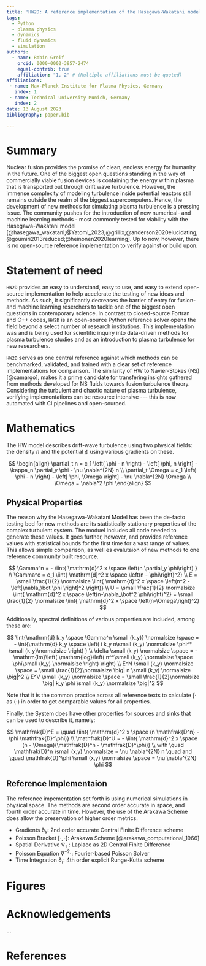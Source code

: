 ```yaml
---
title: 'HW2D: A reference implementation of the Hasegawa-Wakatani model for plasma turbulence in fusion reactors'
tags:
  - Python
  - plasma physics
  - dynamics
  - fluid dynamics
  - simulation
authors:
  - name: Robin Greif
    orcid: 0000-0002-3957-2474
    equal-contrib: true
    affiliation: "1, 2" # (Multiple affiliations must be quoted)
affiliations:
 - name: Max-Planck Institute for Plasma Physics, Germany
   index: 1
 - name: Technical University Munich, Germany
   index: 2
date: 13 August 2023
bibliography: paper.bib

---
```


# Summary

Nuclear fusion provides the promise of clean, endless energy for humanity
in the future. One of the biggest open questions standing in the way of 
commercially viable fusion devices is containing the energy within plasma that 
is transported out through drift wave turbulence. However, the immense complexity 
of modeling turbulence inside potential reactors still remains outside the realm 
of the biggest supercomputers. Hence, the development of new methods for simulating 
plasma turbulence is a pressing issue. The community pushes for the introduction 
of new numerical- and machine learning methods - most commonly tested for 
viability with the Hasegawa-Wakatani model [@hasegawa_wakatani;@Yatomi_2023;@grillix;@anderson2020elucidating;@goumiri2013reduced;@heinonen2020learning].
Up to now, however, there is no open-source reference implementation to verify 
against or build upon.


# Statement of need

`HW2D` provides an easy to understand, easy to use, and easy to extend 
open-source implementation to help accelerate the testing of new ideas and methods.
As such, it significantly decreases the barrier of entry for fusion- and machine 
learning reserchers to tackle one of the biggest open questions in contemporary science.
In contrast to closed-source Fortran and C++ codes, `HW2D` is an open-source Python 
reference solver opens the field beyond a select number of research institutions.
This implementation was and is being used for scientific inquiry into data-driven methods
for plasma turbulence studies and as an introduction to plasma turbulence for 
new researchers. 

`HW2D` serves as one central reference against which methods can be benchmarked, 
validated, and trained with a clear set of reference implementations for comparison. 
The similarity of HW to Navier-Stokes (NS) [@camargo], makes it a prime candidate for 
transfering insights gathered from methods developed for NS fluids towards fusion 
turbulence theory. Considering the turbulent and chaotic nature of plasma turbulence, 
verifying implementations can be resource intensive --- this is now automated with 
CI pipelines and open-sourced. 


# Mathematics

The HW model describes drift-wave turbulence using two physical fields: the density $n$ and the potential $\phi$ using various gradients on these. 

$$
\begin{align}
    \partial_t n = c_1 \left( \phi - n \right)
                     - \left[ \phi, n \right]
                     - \kappa_n \partial_y \phi
                     - \nu \nabla^{2N} n  \\
    \partial_t \Omega = c_1 \left( \phi - n \right)
                                    - \left[ \phi, \Omega \right]
                                    - \nu \nabla^{2N} \Omega  \\
             \Omega = \nabla^2 \phi
\end{align}
$$

## Physical Properties

The reason why the Hasegawa-Wakatani Model has been the de-facto testing bed for new methods are its statistically stationary properties of the complex turbulent system.
The moduel includes all code needed to generate these values.
It goes further, however, and provides reference values with statistical bounds for the first time for a vast range of values.
This allows simple comparison, as well es evalutaion of new methods to one reference community built resource.

$$
    \Gamma^n       = - \iint{ \mathrm{d}^2 x \space \left(n \partial_y \phi\right) } \\
    \Gamma^c       = c_1   \iint{ \mathrm{d}^2 x \space \left(n - \phi\right)^2} \\
    E              = \small \frac{1}{2} \normalsize \iint{ \mathrm{d}^2 x \space \left(n^2 - \left|\nabla_\bot \phi \right|^2 \right)} \\
    U              = \small \frac{1}{2} \normalsize \iint{ \mathrm{d}^2 x \space \left(n-\nabla_\bot^2  \phi\right)^2} = \small \frac{1}{2} \normalsize \iint{ \mathrm{d}^2 x \space \left(n-\Omega\right)^2}
$$

Additionally, spectral definitions of various properties are included, among these are:

$$
  \int{\mathrm{d} k_y \space \Gamma^n \small (k_y)}  \normalsize \space = - \int{\mathrm{d} k_y \space \left( i k_y   n\small (k_y)  \normalsize \phi^* \small (k_y)\normalsize \right) } \\
  \delta \small (k_y)  \normalsize \space = - \mathrm{Im}\left( \mathrm{log}\left( n^*\small (k_y)  \normalsize \space \phi\small (k_y)  \normalsize  \right) \right) \\
  E^N  \small (k_y)  \normalsize \space = \small \frac{1}{2}\normalsize \big| n \small (k_y) \normalsize  \big|^2 \\
  E^V  \small (k_y)  \normalsize \space = \small \frac{1}{2}\normalsize \big| k_y \phi \small (k_y) \normalsize  \big|^2 
$$

Note that it is the common practice across all reference texts to calculate $\int\cdot$ as $\langle \cdot \rangle$ in order to get comparable values for all properties.

Finally, the System does have other properties for sources and sinks that can be used to describe it, namely:

$$
    \mathfrak{D}^E = \quad \iint{ \mathrm{d}^2 x \space (n \mathfrak{D^n} - \phi \mathfrak{D}^\phi)} \\ 
    \mathfrak{D}^U = -     \iint{ \mathrm{d}^2 x \space (n - \Omega)(\mathfrak{D}^n - \mathfrak{D}^\phi)} \\
    with \quad \mathfrak{D}^n \small (x,y) \normalsize  = \nu \nabla^{2N} n \quad and \quad 
    \mathfrak{D}^\phi \small (x,y) \normalsize \space = \nu \nabla^{2N} \phi  
$$


## Reference Implementaion

The reference impementation set forth is using numerical simulations in physical space.
The methods are second order accurate in space, and fourth order accurate in time.
However, the use of the Arakawa Scheme does allow the preservation of higher order metrics.

- Gradients $\partial_x$:  2nd order accurate Central Finite Difference scheme
- Poisson Bracket $[\cdot,\cdot]$:  Arakawa Scheme [@arakawa_computational_1966]
- Spatial Derivative $\nabla_\bot$:  Laplace as 2D Central Finite Difference
- Poisson Equation $\nabla^{-2}\cdot$:  Fourier-based Poisson Solver
- Time Integration $\partial_t$:  4th order explicit Runge-Kutta scheme


# Figures



# Acknowledgements

...

# References
